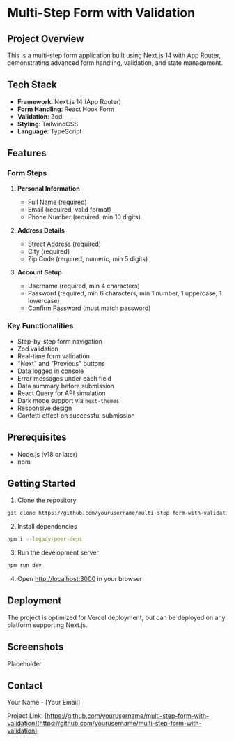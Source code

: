 # Multi-Step Form with Validation

## Project Overview

This is a multi-step form application built using Next.js 14 with App Router, demonstrating advanced form handling, validation, and state management.

## Tech Stack

- **Framework**: Next.js 14 (App Router)
- **Form Handling**: React Hook Form
- **Validation**: Zod
- **Styling**: TailwindCSS
- **Language**: TypeScript

## Features

### Form Steps
1. **Personal Information**
   - Full Name (required)
   - Email (required, valid format)
   - Phone Number (required, min 10 digits)

2. **Address Details**
   - Street Address (required)
   - City (required)
   - Zip Code (required, numeric, min 5 digits)

3. **Account Setup**
   - Username (required, min 4 characters)
   - Password (required, min 6 characters, min 1 number, 1 uppercase, 1 lowercase)
   - Confirm Password (must match password)

### Key Functionalities
- Step-by-step form navigation
- Zod validation
- Real-time form validation
- "Next" and "Previous" buttons
- Data logged in console
- Error messages under each field
- Data summary before submission
- React Query for API simulation
- Dark mode support via `next-themes`
- Responsive design
- Confetti effect on successful submission


## Prerequisites

- Node.js (v18 or later)
- npm 

## Getting Started

1. Clone the repository
```bash
git clone https://github.com/yourusername/multi-step-form-with-validation.git
```

2. Install dependencies
```bash
npm i --legacy-peer-deps
```

3. Run the development server
```bash
npm run dev
```

4. Open [http://localhost:3000](http://localhost:3000) in your browser

## Deployment

The project is optimized for Vercel deployment, but can be deployed on any platform supporting Next.js.

## Screenshots

Placeholder 


## Contact

Your Name - [Your Email]

Project Link: [https://github.com/yourusername/multi-step-form-with-validation](https://github.com/yourusername/multi-step-form-with-validation)